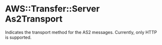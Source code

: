 # AWS::Transfer::Server As2Transport<a name="aws-properties-transfer-server-as2transport"></a>

Indicates the transport method for the AS2 messages\. Currently, only HTTP is supported\.
